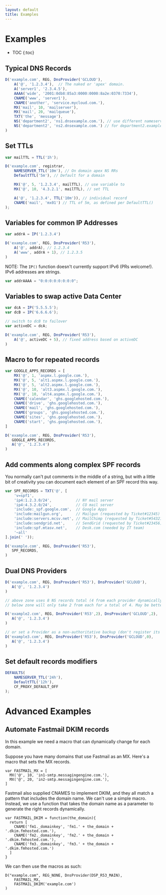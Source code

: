 ```yaml
---
layout: default
title: Examples
---
```


# Examples

* TOC
{:toc}

## Typical DNS Records

```js
D('example.com', REG, DnsProvider('GCLOUD'),
    A('@', '1.2.3.4'),  // The naked or 'apex' domain.
    A('server1', '2.3.4.5'),
    AAAA('wide', '2001:0db8:85a3:0000:0000:8a2e:0370:7334'),
    CNAME('www', 'server1'),
    CNAME('another', 'service.mycloud.com.'),
    MX('mail', 10, 'mailserver'),
    MX('mail', 20, 'mailqueue'),
    TXT('the', 'message'),
    NS('department2', 'ns1.dnsexample.com.'), // use different nameservers
    NS('department2', 'ns2.dnsexample.com.') // for department2.example.com
)
```

## Set TTLs

```js
var mailTTL = TTL('1h');

D('example.com', registrar,
    NAMESERVER_TTL('10m'), // On domain apex NS RRs
    DefaultTTL('5m'), // Default for a domain

    MX('@', 5, '1.2.3.4', mailTTL), // use variable to
    MX('@', 10, '4.3.2.1', mailTTL), // set TTL

    A('@', '1.2.3.4', TTL('10m')), // individual record
    CNAME('mail', 'mx01') // TTL of 5m, as defined per DefaultTTL()
);
```

## Variables for common IP Addresses

```js
var addrA = IP('1.2.3.4')

D('example.com', REG, DnsProvider('R53'),
    A('@', addrA), // 1.2.3.4
    A('www', addrA + 1), // 1.2.3.5
)
```

NOTE: The `IP()` function doesn't currently support IPv6 (PRs welcome!).  IPv6 addresses are strings.

```js
var addrAAAA = "0:0:0:0:0:0:0:0";
```

## Variables to swap active Data Center

```js
var dcA = IP('5.5.5.5');
var dcB = IP('6.6.6.6');

// switch to dcB to failover
var activeDC = dcA;

D('example.com', REG, DnsProvider('R53'),
    A('@', activeDC + 5), // fixed address based on activeDC
)
```

## Macro to for repeated records

```js
var GOOGLE_APPS_RECORDS = [
    MX('@', 1, 'aspmx.l.google.com.'),
    MX('@', 5, 'alt1.aspmx.l.google.com.'),
    MX('@', 5, 'alt2.aspmx.l.google.com.'),
    MX('@', 10, 'alt3.aspmx.l.google.com.'),
    MX('@', 10, 'alt4.aspmx.l.google.com.'),
    CNAME('calendar', 'ghs.googlehosted.com.'),
    CNAME('drive', 'ghs.googlehosted.com.'),
    CNAME('mail', 'ghs.googlehosted.com.'),
    CNAME('groups', 'ghs.googlehosted.com.'),
    CNAME('sites', 'ghs.googlehosted.com.'),
    CNAME('start', 'ghs.googlehosted.com.'),
]

D('example.com', REG, DnsProvider('R53'),
   GOOGLE_APPS_RECORDS,
   A('@', '1.2.3.4')
)
```

## Add comments along complex SPF records

You normally can't put comments in the middle of a string,
but with a little bit of creativity you can document
each element of an SPF record this way.

```js
var SPF_RECORDS = TXT('@', [
    'v=spf1',
    'ip4:1.2.3.0/24',           // NY mail server
    'ip4:4.3.2.0/24',           // CO mail server
    'include:_spf.google.com',  // Google Apps
    'include:mailgun.org',      // Mailgun (requested by Ticket#12345)
    'include:servers.mcsv.net', // MailChimp (requested by Ticket#54321)
    'include:sendgrid.net',     // SendGrid (requested by Ticket#23456)
    'include:spf.mtasv.net',    // Desk.com (needed by IT team)
    '~all'
].join(' '));

D('example.com', REG, DnsProvider('R53'),
   SPF_RECORDS,
)
```

## Dual DNS Providers

```js
D('example.com', REG, DnsProvider('R53'), DnsProvider('GCLOUD'),
   A('@', '1.2.3.4')
)

// above zone uses 8 NS records total (4 from each provider dynamically gathered)
// below zone will only take 2 from each for a total of 4. May be better for performance reasons.

D('example2.com', REG, DnsProvider('R53',2), DnsProvider('GCLOUD',2),
   A('@', '1.2.3.4')
)

// or set a Provider as a non-authoritative backup (don't register its nameservers)
D('example3.com', REG, DnsProvider('R53'), DnsProvider('GCLOUD',0),
   A('@', '1.2.3.4')
)
```

## Set default records modifiers

```js
DEFAULTS(
	NAMESERVER_TTL('24h'),
	DefaultTTL('12h'),
	CF_PROXY_DEFAULT_OFF
);
```
# Advanced Examples

## Automate Fastmail DKIM records

In this example we need a macro that can dynamically change for each domain.

Suppose you have many domains that use Fastmail as an MX. Here's a macro that sets the MX records.

```
var FASTMAIL_MX = [
  MX('@', 10, 'in1-smtp.messagingengine.com.'),
  MX('@', 20, 'in2-smtp.messagingengine.com.'),
]
```

Fastmail also supplied CNAMES to implement DKIM, and they all match a pattern
that includes the domain name. We can't use a simple macro. Instead, we use
a function that takes the domain name as a parameter to generate the right
records dynamically.

```
var FASTMAIL_DKIM = function(the_domain){
  return [
    CNAME('fm1._domainkey', 'fm1.' + the_domain + '.dkim.fmhosted.com.'),
    CNAME('fm2._domainkey', 'fm2.' + the_domain + '.dkim.fmhosted.com.'),
    CNAME('fm3._domainkey', 'fm3.' + the_domain + '.dkim.fmhosted.com.')
  ]
}
```

We can then use the macros as such:

```
D("example.com", REG_NONE, DnsProvider(DSP_R53_MAIN),
    FASTMAIL_MX,
    FASTMAIL_DKIM('example.com')
)
```
